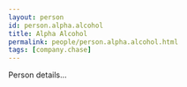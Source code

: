```yaml
---
layout: person
id: person.alpha.alcohol
title: Alpha Alcohol
permalink: people/person.alpha.alcohol.html
tags: [company.chase]
---
```


Person details...